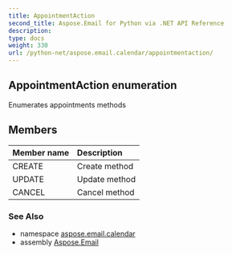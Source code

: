 ```yaml
---
title: AppointmentAction
second_title: Aspose.Email for Python via .NET API Reference
description: 
type: docs
weight: 330
url: /python-net/aspose.email.calendar/appointmentaction/
---
```


## AppointmentAction enumeration

Enumerates appointments methods

## Members
| Member name | Description |
| :- | :- |
|CREATE|Create method|
|UPDATE|Update method|
|CANCEL|Cancel method|

### See Also

* namespace [aspose.email.calendar](/email/python-net/aspose.email.calendar/)
* assembly [Aspose.Email](/email/python-net/)

